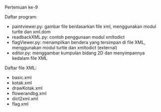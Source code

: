 Pertemuan ke-9

Daftar program:
- paintviewer.py: gambar file berdasarkan file xml, menggunakan modul turtle dan xml.dom
- readbackXML.py: contoh penggunaan modul xmltodict
- flagViewer.py: menampilkan bendera yang tersimpan di file XML, menggunakan modul turtle dan xmltodict (external)
- editor.py: menggambar kumpulan bidang 2D dan menyimpannya kedalam file XML

Daftar file XML:
- basic.xml
- kotak.xml
- drawKotak.xml
- flowerandbg.xml
- dict2xml.xml
- flag.xml

